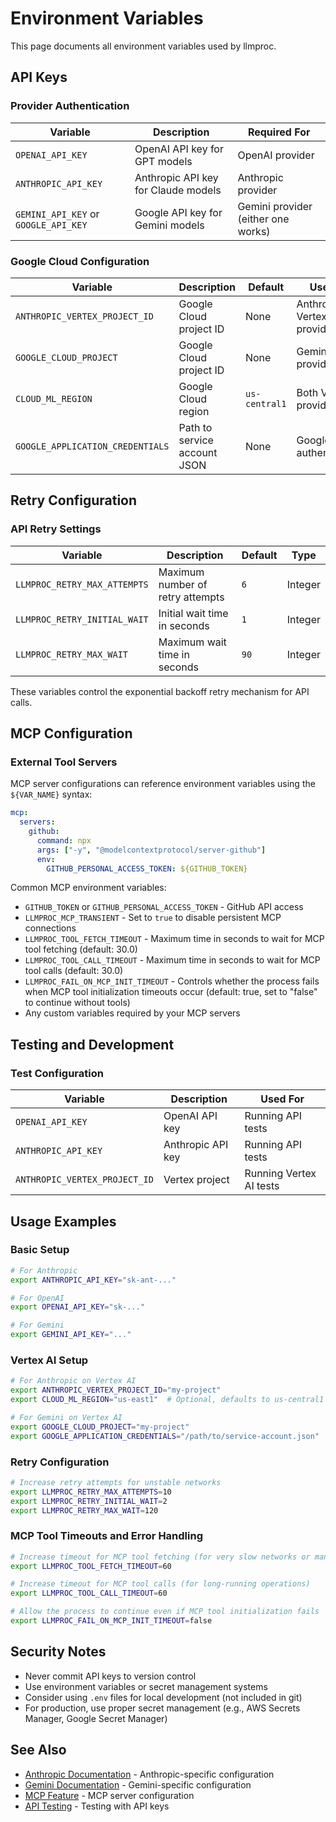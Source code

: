 # Environment Variables

This page documents all environment variables used by llmproc.

## API Keys

### Provider Authentication

| Variable | Description | Required For |
|----------|-------------|--------------|
| `OPENAI_API_KEY` | OpenAI API key for GPT models | OpenAI provider |
| `ANTHROPIC_API_KEY` | Anthropic API key for Claude models | Anthropic provider |
| `GEMINI_API_KEY` or `GOOGLE_API_KEY` | Google API key for Gemini models | Gemini provider (either one works) |

### Google Cloud Configuration

| Variable | Description | Default | Used By |
|----------|-------------|---------|---------|
| `ANTHROPIC_VERTEX_PROJECT_ID` | Google Cloud project ID | None | Anthropic Vertex provider |
| `GOOGLE_CLOUD_PROJECT` | Google Cloud project ID | None | Gemini Vertex provider |
| `CLOUD_ML_REGION` | Google Cloud region | `us-central1` | Both Vertex providers |
| `GOOGLE_APPLICATION_CREDENTIALS` | Path to service account JSON | None | Google Cloud authentication |

## Retry Configuration

### API Retry Settings

| Variable | Description | Default | Type |
|----------|-------------|---------|------|
| `LLMPROC_RETRY_MAX_ATTEMPTS` | Maximum number of retry attempts | `6` | Integer |
| `LLMPROC_RETRY_INITIAL_WAIT` | Initial wait time in seconds | `1` | Integer |
| `LLMPROC_RETRY_MAX_WAIT` | Maximum wait time in seconds | `90` | Integer |

These variables control the exponential backoff retry mechanism for API calls.

## MCP Configuration

### External Tool Servers

MCP server configurations can reference environment variables using the `${VAR_NAME}` syntax:

```yaml
mcp:
  servers:
    github:
      command: npx
      args: ["-y", "@modelcontextprotocol/server-github"]
      env:
        GITHUB_PERSONAL_ACCESS_TOKEN: ${GITHUB_TOKEN}
```

Common MCP environment variables:
- `GITHUB_TOKEN` or `GITHUB_PERSONAL_ACCESS_TOKEN` - GitHub API access
- `LLMPROC_MCP_TRANSIENT` - Set to `true` to disable persistent MCP connections
- `LLMPROC_TOOL_FETCH_TIMEOUT` - Maximum time in seconds to wait for MCP tool fetching (default: 30.0)
- `LLMPROC_TOOL_CALL_TIMEOUT` - Maximum time in seconds to wait for MCP tool calls (default: 30.0)
- `LLMPROC_FAIL_ON_MCP_INIT_TIMEOUT` - Controls whether the process fails when MCP tool initialization timeouts occur (default: true, set to "false" to continue without tools)
- Any custom variables required by your MCP servers

## Testing and Development

### Test Configuration

| Variable | Description | Used For |
|----------|-------------|----------|
| `OPENAI_API_KEY` | OpenAI API key | Running API tests |
| `ANTHROPIC_API_KEY` | Anthropic API key | Running API tests |
| `ANTHROPIC_VERTEX_PROJECT_ID` | Vertex project | Running Vertex AI tests |

## Usage Examples

### Basic Setup

```bash
# For Anthropic
export ANTHROPIC_API_KEY="sk-ant-..."

# For OpenAI
export OPENAI_API_KEY="sk-..."

# For Gemini
export GEMINI_API_KEY="..."
```

### Vertex AI Setup

```bash
# For Anthropic on Vertex AI
export ANTHROPIC_VERTEX_PROJECT_ID="my-project"
export CLOUD_ML_REGION="us-east1"  # Optional, defaults to us-central1

# For Gemini on Vertex AI
export GOOGLE_CLOUD_PROJECT="my-project"
export GOOGLE_APPLICATION_CREDENTIALS="/path/to/service-account.json"
```

### Retry Configuration

```bash
# Increase retry attempts for unstable networks
export LLMPROC_RETRY_MAX_ATTEMPTS=10
export LLMPROC_RETRY_INITIAL_WAIT=2
export LLMPROC_RETRY_MAX_WAIT=120
```

### MCP Tool Timeouts and Error Handling

```bash
# Increase timeout for MCP tool fetching (for very slow networks or many tools)
export LLMPROC_TOOL_FETCH_TIMEOUT=60

# Increase timeout for MCP tool calls (for long-running operations)
export LLMPROC_TOOL_CALL_TIMEOUT=60

# Allow the process to continue even if MCP tool initialization fails
export LLMPROC_FAIL_ON_MCP_INIT_TIMEOUT=false
```

## Security Notes

- Never commit API keys to version control
- Use environment variables or secret management systems
- Consider using `.env` files for local development (not included in git)
- For production, use proper secret management (e.g., AWS Secrets Manager, Google Secret Manager)

## See Also

- [Anthropic Documentation](anthropic.md) - Anthropic-specific configuration
- [Gemini Documentation](gemini.md) - Gemini-specific configuration
- [MCP Feature](mcp-feature.md) - MCP server configuration
- [API Testing](api_testing.md) - Testing with API keys
